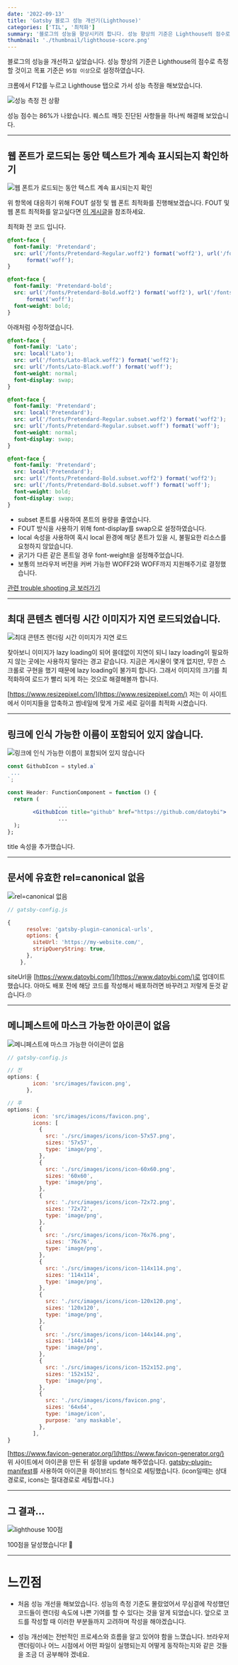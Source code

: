 ```yaml
---
date: '2022-09-13'
title: 'Gatsby 블로그 성능 개선기(Lighthouse)'
categories: ['TIL', '최적화']
summary: '블로그의 성능을 향상시키려 합니다. 성능 향상의 기준은 Lighthouse의 점수로 측정할 것이고 목표 기준은 95점 이상으로 설정하였습니다.'
thumbnail: './thumbnail/lighthouse-score.png'
---
```


블로그의 성능을 개선하고 싶었습니다. 성능 향상의 기준은 Lighthouse의 점수로 측정할 것이고 목표 기준은 `95점 이상`으로 설정하였습니다.

크롬에서 F12를 누르고 Lighthouse 탭으로 가서 성능 측정을 해보았습니다.

![성능 측정 전 상황](./images/20220913-1.png)

성능 점수는 86%가 나왔습니다. 퀘스트 깨듯 진단된 사항들을 하나씩 해결해 보았습니다.

---

## 웹 폰트가 로드되는 동안 텍스트가 계속 표시되는지 확인하기

![웹 폰트가 로드되는 동안 텍스트 계속 표시되는지 확인](./images/20220913-2.png)

위 항목에 대응하기 위해 FOUT 설정 및 웹 폰트 최적화를 진행해보겠습니다. FOUT 및 웹 폰트 최적화를 알고싶다면 [이 게시글](https://www.datoybi.com/web-font-optimization)을 참조하세요.

최적화 전 코드 입니다.

```css
@font-face {
  font-family: 'Pretendard';
  src: url('/fonts/Pretendard-Regular.woff2') format('woff2'), url('/fonts/Pretendard-Regular.woff')
      format('woff');
}

@font-face {
  font-family: 'Pretendard-bold';
  src: url('/fonts/Pretendard-Bold.woff2') format('woff2'), url('/fonts/Pretendard-Bold.woff')
      format('woff');
  font-weight: bold;
}
```

아래처럼 수정하였습니다.

```css
@font-face {
  font-family: 'Lato';
  src: local('Lato');
  src: url('/fonts/Lato-Black.woff2') format('woff2');
  src: url('/fonts/Lato-Black.woff') format('woff');
  font-weight: normal;
  font-display: swap;
}

@font-face {
  font-family: 'Pretendard';
  src: local('Pretendard');
  src: url('/fonts/Pretendard-Regular.subset.woff2') format('woff2');
  src: url('/fonts/Pretendard-Regular.subset.woff') format('woff');
  font-weight: normal;
  font-display: swap;
}

@font-face {
  font-family: 'Pretendard';
  src: local('Pretendard');
  src: url('/fonts/Pretendard-Bold.subset.woff2') format('woff2');
  src: url('/fonts/Pretendard-Bold.subset.woff') format('woff');
  font-weight: bold;
  font-display: swap;
}
```

- subset 폰트를 사용하여 폰트의 용량을 줄였습니다.
- FOUT 방식을 사용하기 위해 font-display를 swap으로 설정하였습니다.
- local 속성을 사용하여 혹시 local 환경에 해당 폰트가 있을 시, 불필요한 리소스를 요청하지 않았습니다.
- 굵기가 다른 같은 폰트일 경우 font-weight을 설정해주었습니다.
- 보통의 브라우저 버전을 커버 가능한 WOFF2와 WOFF까지 지원해주기로 결정했습니다.

[관련 trouble shooting 글 보러가기](https://www.datoybi.com/fonts-flicker-on-load-in-gatsby/)

---

## 최대 콘텐츠 렌더링 시간 이미지가 지연 로드되었습니다.

![최대 콘텐츠 렌더링 시간 이미지가 지연 로드](./images/20220913-3.png)

찾아보니 이미지가 lazy loading이 되어 쓸데없이 지연이 되니 lazy loading이 필요하지 않는 곳에는 사용하지 말라는 경고 같습니다. 지금은 게시물이 몇개 없지만, 무한 스크롤로 구현을 했기 때문에 lazy loading이 불가피 합니다. 그래서 이미지의 크기를 최적화하여 로드가 빨리 되게 하는 것으로 해결해볼까 합니다.

[https://www.resizepixel.com/](https://www.resizepixel.com/) 저는 이 사이트에서 이미지들을 압축하고 썸네일에 맞게 가로 세로 길이를 최적화 시켰습니다.

---

## 링크에 인식 가능한 이름이 포함되어 있지 않습니다.

![링크에 인식 가능한 이름이 포함되어 있지 않습니다](./images/20220913-4.png)

```jsx
const GithubIcon = styled.a`
 ...
`;

const Header: FunctionComponent = function () {
  return (
				...
        <GithubIcon title="github" href="https://github.com/datoybi">
				...
  );
};
```

title 속성을 추가했습니다.

---

## 문서에 유효한 rel=canonical 없음

![rel=canonical 없음](./images/20220913-5.png)

```jsx
// gatsby-config.js

{
      resolve: 'gatsby-plugin-canonical-urls',
      options: {
        siteUrl: 'https://my-website.com/',
        stripQueryString: true,
      },
    },
```

siteUrl을 [https://www.datoybi.com/](https://www.datoybi.com/)로 업데이트 했습니다. 아마도 배포 전에 해당 코드를 작성해서 배포하려면 바꾸려고 저렇게 둔것 같습니다.🙄

---

## 메니페스트에 마스크 가능한 아이콘이 없음

![메니페스트에 마스크 가능한 아이콘이 없음](./images/20220913-6.png)

```jsx
// gatsby-config.js

// 전
options: {
        icon: 'src/images/favicon.png',
      },

// 후
options: {
        icon: 'src/images/icons/favicon.png',
        icons: [
          {
            src: './src/images/icons/icon-57x57.png',
            sizes: '57x57',
            type: 'image/png',
          },
          {
            src: './src/images/icons/icon-60x60.png',
            sizes: '60x60',
            type: 'image/png',
          },
          {
            src: './src/images/icons/icon-72x72.png',
            sizes: '72x72',
            type: 'image/png',
          },
          {
            src: './src/images/icons/icon-76x76.png',
            sizes: '76x76',
            type: 'image/png',
          },
          {
            src: './src/images/icons/icon-114x114.png',
            sizes: '114x114',
            type: 'image/png',
          },
          {
            src: './src/images/icons/icon-120x120.png',
            sizes: '120x120',
            type: 'image/png',
          },
          {
            src: './src/images/icons/icon-144x144.png',
            sizes: '144x144',
            type: 'image/png',
          },
          {
            src: './src/images/icons/icon-152x152.png',
            sizes: '152x152',
            type: 'image/png',
          },
          {
            src: './src/images/icons/favicon.png',
            sizes: '64x64',
            type: 'image/icon',
            purpose: 'any maskable',
          },
        ],
}
```

[https://www.favicon-generator.org/](https://www.favicon-generator.org/) 위 사이트에서 아이콘을 만든 뒤 설정을 update 해주었습니다. [gatsby-plugin-manifest](https://www.gatsbyjs.com/plugins/gatsby-plugin-manifest/)를 사용하여 아이콘을 하이브리드 형식으로 세팅했습니다. (icon일때는 상대경로로, icons는 절대경로로 세팅합니다.)

---

## 그 결과…

![lighthouse 100점](./images/20220913-7.gif)

100점을 달성했습니다! 🎉

---

# 느낀점

- 처음 성능 개선을 해보았습니다. 성능의 측정 기준도 몰랐었어서 무심결에 작성했던 코드들이 랜더링 속도에 나쁜 기여를 할 수 있다는 것을 알게 되었습니다. 앞으로 코드를 작성할 때 이러한 부분들까지 고려하며 작성을 해야겠습니다.

- 성능 개선에는 전반적인 프로세스와 흐름을 알고 있어야 함을 느꼈습니다. 브라우저 랜더링이나 어느 시점에서 어떤 파일이 실행되는지 어떻게 동작하는지와 같은 것들을 조금 더 공부해야 겠네요.
